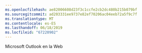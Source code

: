 ```yaml
---
ms.openlocfilehash: ae82006608d23f3c1ccfe2cb2dc480b215b079bf
ms.sourcegitcommit: ad203331ee9737e82ef70206ac04eeb72a5f9c7f
ms.translationtype: MT
ms.contentlocale: es-ES
ms.lasthandoff: 06/18/2019
ms.locfileid: "67220902"
---
```

Microsoft Outlook en la Web